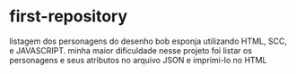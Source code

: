 # first-repository
 listagem dos personagens do desenho bob esponja utilizando HTML, SCC, e JAVASCRIPT.
minha maior dificuldade nesse projeto foi listar os personagens e seus atributos no arquivo JSON e imprimi-lo no HTML
